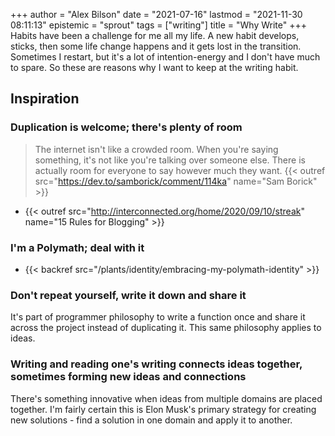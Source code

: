 +++
author = "Alex Bilson"
date = "2021-07-16"
lastmod = "2021-11-30 08:11:13"
epistemic = "sprout"
tags = ["writing"]
title = "Why Write"
+++
Habits have been a challenge for me all my life. A new habit develops, sticks, then some life change happens and it gets lost in the transition. Sometimes I restart, but it's a lot of intention-energy and I don't have much to spare. So these are reasons why I want to keep at the writing habit.

## Inspiration

### Duplication is welcome; there's plenty of room

> The internet isn't like a crowded room. When you're saying something, it's not like you're talking over someone else. There is actually room for everyone to say however much they want. {{< outref src="https://dev.to/samborick/comment/114ka" name="Sam Borick" >}}

- {{< outref src="http://interconnected.org/home/2020/09/10/streak" name="15 Rules for Blogging" >}}

### I'm a Polymath; deal with it

- {{< backref src="/plants/identity/embracing-my-polymath-identity" >}}

### Don't repeat yourself, write it down and share it

It's part of programmer philosophy to write a function once and share it across the project instead of duplicating it. This same philosophy applies to ideas.

### Writing and reading one's writing connects ideas together, sometimes forming new ideas and connections

There's something innovative when ideas from multiple domains are placed together. I'm fairly certain this is Elon Musk's primary strategy for creating new solutions - find a solution in one domain and apply it to another.
